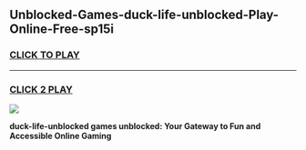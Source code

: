 
## Unblocked-Games-duck-life-unblocked-Play-Online-Free-sp15i
<h3>
<a href="https://premium76.site?title=duck-life-unblocked&ref=26A">CLICK TO PLAY</a></h3>
<hr>

<h3>
<a href="https://premium76.site?title=duck-life-unblocked&ref=26A">CLICK 2 PLAY</a>
  
</h3>

<a href="https://premium76.site?title=duck-life-unblocked&ref=26A"><img src="https://clearcache.store/games.png"></a>


**duck-life-unblocked games unblocked: Your Gateway to Fun and Accessible Online Gaming**
